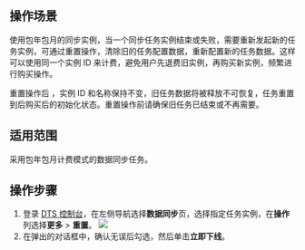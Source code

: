 ## 操作场景

使用包年包月的同步实例，当一个同步任务实例结束或失败，需要重新发起新的任务实例，可通过重置操作，清除旧的任务配置数据，重新配置新的任务数据。这样可以使用同一个实例 ID 来计费，避免用户先退费旧实例，再购买新实例，频繁进行购买操作。

重置操作后 ，实例 ID 和名称保持不变，旧任务数据将被释放不可恢复，任务重置到后购买后的初始化状态。重置操作前请确保旧任务已结束或不再需要。

## 适用范围

采用包年包月计费模式的数据同步任务。

## 操作步骤

1. 登录 [DTS 控制台](https://console.cloud.tencent.com/dts/migration)，在左侧导航选择**数据同步**页，选择指定任务实例，在**操作**列选择**更多** > **重置**。
![](https://qcloudimg.tencent-cloud.cn/raw/b809314b34e745c0c8e75861a3ed3c8c.png)
2. 在弹出的对话框中，确认无误后勾选，然后单击**立即下线**。
  
